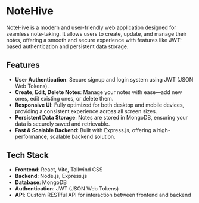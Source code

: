 # NoteHive

NoteHive is a modern and user-friendly web application designed for seamless note-taking. It allows users to create, update, and manage their notes, offering a smooth and secure experience with features like JWT-based authentication and persistent data storage.



## Features

- **User Authentication**: Secure signup and login system using JWT (JSON Web Tokens).
- **Create, Edit, Delete Notes**: Manage your notes with ease—add new ones, edit existing ones, or delete them.
- **Responsive UI**: Fully optimized for both desktop and mobile devices, providing a consistent experience across all screen sizes.
- **Persistent Data Storage**: Notes are stored in MongoDB, ensuring your data is securely saved and retrievable.
- **Fast & Scalable Backend**: Built with Express.js, offering a high-performance, scalable backend solution.



## Tech Stack

- **Frontend**: React, Vite, Tailwind CSS
- **Backend**: Node.js, Express.js
- **Database**: MongoDB
- **Authentication**: JWT (JSON Web Tokens)
- **API**: Custom RESTful API for interaction between frontend and backend


